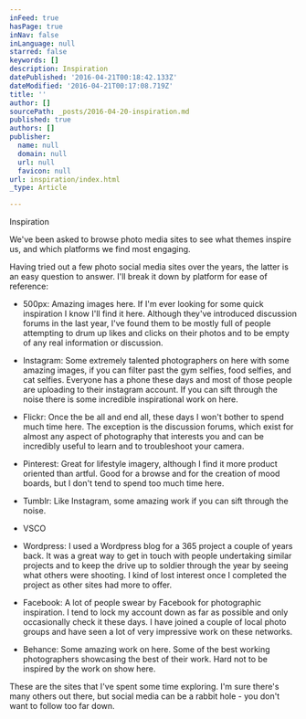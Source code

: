 ```yaml
---
inFeed: true
hasPage: true
inNav: false
inLanguage: null
starred: false
keywords: []
description: Inspiration
datePublished: '2016-04-21T00:18:42.133Z'
dateModified: '2016-04-21T00:17:08.719Z'
title: ''
author: []
sourcePath: _posts/2016-04-20-inspiration.md
published: true
authors: []
publisher:
  name: null
  domain: null
  url: null
  favicon: null
url: inspiration/index.html
_type: Article

---
```

Inspiration

We've been asked to browse photo media sites to see what themes inspire us, and which platforms we find most engaging.

Having tried out a few photo social media sites over the years, the latter is an easy question to answer. I'll break it down by platform for ease of reference:

- 500px: Amazing images here. If I'm ever looking for some quick inspiration I know I'll find it here. Although they've introduced discussion forums in the last year, I've found them to be mostly full of people attempting to drum up likes and clicks on their photos and to be empty of any real information or discussion. 

- Instagram: Some extremely talented photographers on here with some amazing images, if you can filter past the gym selfies, food selfies, and cat selfies. Everyone has a phone these days and most of those people are uploading to their instagram account. If you can sift through the noise there is some incredible inspirational work on here.

- Flickr: Once the be all and end all, these days I won't bother to spend much time here. The exception is the discussion forums, which exist for almost any aspect of photography that interests you and can be incredibly useful to learn and to troubleshoot your camera.

- Pinterest: Great for lifestyle imagery, although I find it more product oriented than artful. Good for a browse and for the creation of mood boards, but I don't tend to spend too much time here.

- Tumblr: Like Instagram, some amazing work if you can sift through the noise.

- VSCO

- Wordpress: I used a Wordpress blog for a 365 project a couple of years back. It was a great way to get in touch with people undertaking similar projects and to keep the drive up to soldier through the year by seeing what others were shooting. I kind of lost interest once I completed the project as other sites had more to offer.

- Facebook: A lot of people swear by Facebook for photographic inspiration. I tend to lock my account down as far as possible and only occasionally check it these days. I have joined a couple of local photo groups and have seen a lot of very impressive work on these networks.

- Behance: Some amazing work on here. Some of the best working photographers showcasing the best of their work. Hard not to be inspired by the work on show here.

These are the sites that I've spent some time exploring. I'm sure there's many others out there, but social media can be a rabbit hole - you don't want to follow too far down.